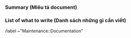 ### Summary (Miêu tả document)

<!-- Describe the document -->

### List of what to write (Danh sách những gì cần viết)

<!-- List down every thing needed in the document -->

/label ~"Maintenance::Documentation"
